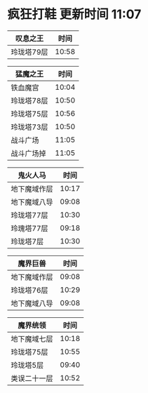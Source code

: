 # 疯狂打鞋 更新时间 11:07

| 叹息之王   | 时间    |
|--------|-------|
| 玲珑塔79层 | 10:58 |

| 猛魔之王   | 时间    |
|--------|-------|
| 铁血魔宫 | 10:04 |
| 玲珑塔78层 | 10:50 |
| 玲珑塔75层 | 10:56 |
| 玲珑塔73层 | 10:50 |
| 战斗广场 | 11:05 |
| 战斗广场掉 | 11:05 |

| 鬼火人马   | 时间    |
|--------|-------|
| 地下魔域作层 | 10:17 |
| 地下魔域八导 | 09:08 |
| 玲珑塔77层 | 10:30 |
| 玲瑰塔77层 | 09:18 |
| 玲珑塔7层 | 10:30 |

| 魔界巨兽   | 时间    |
|--------|-------|
| 地下魔域作层 | 09:08 |
| 玲珑塔76层 | 10:29 |
| 地下魔域八导 | 09:08 |

| 魔界统领   | 时间    |
|--------|-------|
| 地下魔域七层 | 10:18 |
| 玲珑塔75层 | 10:55 |
| 玲珑塔5层 | 09:40 |
| 类误二十一层 | 10:52 |